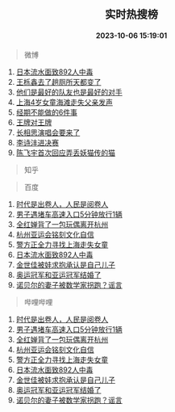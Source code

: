 <div align="center"><h2>实时热搜榜</h2><h4>2023-10-06 15:19:01</h4></div>

> 微博  

1. [日本流水面致892人中毒](https://s.weibo.com/weibo?q=%23%E6%97%A5%E6%9C%AC%E6%B5%81%E6%B0%B4%E9%9D%A2%E8%87%B4892%E4%BA%BA%E4%B8%AD%E6%AF%92%23&t=31&band_rank=1&Refer=top)<br />
2. [王栎鑫去了趟厕所天都变了](https://s.weibo.com/weibo?q=%23%E7%8E%8B%E6%A0%8E%E9%91%AB%E5%8E%BB%E4%BA%86%E8%B6%9F%E5%8E%95%E6%89%80%E5%A4%A9%E9%83%BD%E5%8F%98%E4%BA%86%23&t=31&band_rank=2&Refer=top)<br />
3. [他们是最好的队友也是最好的对手](https://s.weibo.com/weibo?q=%23%E4%BB%96%E4%BB%AC%E6%98%AF%E6%9C%80%E5%A5%BD%E7%9A%84%E9%98%9F%E5%8F%8B%E4%B9%9F%E6%98%AF%E6%9C%80%E5%A5%BD%E7%9A%84%E5%AF%B9%E6%89%8B%23&t=31&band_rank=3&Refer=top)<br />
4. [上海4岁女童海滩走失父亲发声](https://s.weibo.com/weibo?q=%23%E4%B8%8A%E6%B5%B74%E5%B2%81%E5%A5%B3%E7%AB%A5%E6%B5%B7%E6%BB%A9%E8%B5%B0%E5%A4%B1%E7%88%B6%E4%BA%B2%E5%8F%91%E5%A3%B0%23&t=31&band_rank=4&Refer=top)<br />
5. [经期不能做的6件事](https://s.weibo.com/weibo?q=%23%E7%BB%8F%E6%9C%9F%E4%B8%8D%E8%83%BD%E5%81%9A%E7%9A%846%E4%BB%B6%E4%BA%8B%23&t=31&band_rank=5&Refer=top)<br />
6. [王牌对王牌](https://s.weibo.com/weibo?q=%E7%8E%8B%E7%89%8C%E5%AF%B9%E7%8E%8B%E7%89%8C&t=31&band_rank=6&Refer=top)<br />
7. [长相思演唱会要来了](https://s.weibo.com/weibo?q=%23%E9%95%BF%E7%9B%B8%E6%80%9D%E6%BC%94%E5%94%B1%E4%BC%9A%E8%A6%81%E6%9D%A5%E4%BA%86%23&t=31&band_rank=7&Refer=top)<br />
8. [李诗沣进决赛](https://s.weibo.com/weibo?q=%E6%9D%8E%E8%AF%97%E6%B2%A3%E8%BF%9B%E5%86%B3%E8%B5%9B&t=31&band_rank=8&Refer=top)<br />
9. [陈飞宇首次回应弄丢妖猫传的猫](https://s.weibo.com/weibo?q=%23%E9%99%88%E9%A3%9E%E5%AE%87%E9%A6%96%E6%AC%A1%E5%9B%9E%E5%BA%94%E5%BC%84%E4%B8%A2%E5%A6%96%E7%8C%AB%E4%BC%A0%E7%9A%84%E7%8C%AB%23&t=31&band_rank=9&Refer=top)<br />

> 知乎  


> 百度  

1. [时代是出卷人，人民是阅卷人](https://www.baidu.com/s?wd=%E6%97%B6%E4%BB%A3%E6%98%AF%E5%87%BA%E5%8D%B7%E4%BA%BA%EF%BC%8C%E4%BA%BA%E6%B0%91%E6%98%AF%E9%98%85%E5%8D%B7%E4%BA%BA&sa=fyb_news&rsv_dl=fyb_news)<br />
2. [男子遇堵车高速入口5分钟放行1辆](https://www.baidu.com/s?wd=%E7%94%B7%E5%AD%90%E9%81%87%E5%A0%B5%E8%BD%A6%E9%AB%98%E9%80%9F%E5%85%A5%E5%8F%A35%E5%88%86%E9%92%9F%E6%94%BE%E8%A1%8C1%E8%BE%86&sa=fyb_news&rsv_dl=fyb_news)<br />
3. [全红婵背了一包玩偶离开杭州](https://www.baidu.com/s?wd=%E5%85%A8%E7%BA%A2%E5%A9%B5%E8%83%8C%E4%BA%86%E4%B8%80%E5%8C%85%E7%8E%A9%E5%81%B6%E7%A6%BB%E5%BC%80%E6%9D%AD%E5%B7%9E&sa=fyb_news&rsv_dl=fyb_news)<br />
4. [杭州亚运会铭刻文化自信](https://www.baidu.com/s?wd=%E6%9D%AD%E5%B7%9E%E4%BA%9A%E8%BF%90%E4%BC%9A%E9%93%AD%E5%88%BB%E6%96%87%E5%8C%96%E8%87%AA%E4%BF%A1&sa=fyb_news&rsv_dl=fyb_news)<br />
5. [警方正全力寻找上海走失女童](https://www.baidu.com/s?wd=%E8%AD%A6%E6%96%B9%E6%AD%A3%E5%85%A8%E5%8A%9B%E5%AF%BB%E6%89%BE%E4%B8%8A%E6%B5%B7%E8%B5%B0%E5%A4%B1%E5%A5%B3%E7%AB%A5&sa=fyb_news&rsv_dl=fyb_news)<br />
6. [日本流水面致892人中毒](https://www.baidu.com/s?wd=%E6%97%A5%E6%9C%AC%E6%B5%81%E6%B0%B4%E9%9D%A2%E8%87%B4892%E4%BA%BA%E4%B8%AD%E6%AF%92&sa=fyb_news&rsv_dl=fyb_news)<br />
7. [金世佳被娃求抱承认是自己儿子](https://www.baidu.com/s?wd=%E9%87%91%E4%B8%96%E4%BD%B3%E8%A2%AB%E5%A8%83%E6%B1%82%E6%8A%B1%E6%89%BF%E8%AE%A4%E6%98%AF%E8%87%AA%E5%B7%B1%E5%84%BF%E5%AD%90&sa=fyb_news&rsv_dl=fyb_news)<br />
8. [奥运冠军和亚运冠军结婚了](https://www.baidu.com/s?wd=%E5%A5%A5%E8%BF%90%E5%86%A0%E5%86%9B%E5%92%8C%E4%BA%9A%E8%BF%90%E5%86%A0%E5%86%9B%E7%BB%93%E5%A9%9A%E4%BA%86&sa=fyb_news&rsv_dl=fyb_news)<br />
9. [诺贝尔的妻子被数学家拐跑？谣言](https://www.baidu.com/s?wd=%E8%AF%BA%E8%B4%9D%E5%B0%94%E7%9A%84%E5%A6%BB%E5%AD%90%E8%A2%AB%E6%95%B0%E5%AD%A6%E5%AE%B6%E6%8B%90%E8%B7%91%EF%BC%9F%E8%B0%A3%E8%A8%80&sa=fyb_news&rsv_dl=fyb_news)<br />

> 哔哩哔哩  

1. [时代是出卷人，人民是阅卷人](https://www.baidu.com/s?wd=%E6%97%B6%E4%BB%A3%E6%98%AF%E5%87%BA%E5%8D%B7%E4%BA%BA%EF%BC%8C%E4%BA%BA%E6%B0%91%E6%98%AF%E9%98%85%E5%8D%B7%E4%BA%BA&sa=fyb_news&rsv_dl=fyb_news)<br />
2. [男子遇堵车高速入口5分钟放行1辆](https://www.baidu.com/s?wd=%E7%94%B7%E5%AD%90%E9%81%87%E5%A0%B5%E8%BD%A6%E9%AB%98%E9%80%9F%E5%85%A5%E5%8F%A35%E5%88%86%E9%92%9F%E6%94%BE%E8%A1%8C1%E8%BE%86&sa=fyb_news&rsv_dl=fyb_news)<br />
3. [全红婵背了一包玩偶离开杭州](https://www.baidu.com/s?wd=%E5%85%A8%E7%BA%A2%E5%A9%B5%E8%83%8C%E4%BA%86%E4%B8%80%E5%8C%85%E7%8E%A9%E5%81%B6%E7%A6%BB%E5%BC%80%E6%9D%AD%E5%B7%9E&sa=fyb_news&rsv_dl=fyb_news)<br />
4. [杭州亚运会铭刻文化自信](https://www.baidu.com/s?wd=%E6%9D%AD%E5%B7%9E%E4%BA%9A%E8%BF%90%E4%BC%9A%E9%93%AD%E5%88%BB%E6%96%87%E5%8C%96%E8%87%AA%E4%BF%A1&sa=fyb_news&rsv_dl=fyb_news)<br />
5. [警方正全力寻找上海走失女童](https://www.baidu.com/s?wd=%E8%AD%A6%E6%96%B9%E6%AD%A3%E5%85%A8%E5%8A%9B%E5%AF%BB%E6%89%BE%E4%B8%8A%E6%B5%B7%E8%B5%B0%E5%A4%B1%E5%A5%B3%E7%AB%A5&sa=fyb_news&rsv_dl=fyb_news)<br />
6. [日本流水面致892人中毒](https://www.baidu.com/s?wd=%E6%97%A5%E6%9C%AC%E6%B5%81%E6%B0%B4%E9%9D%A2%E8%87%B4892%E4%BA%BA%E4%B8%AD%E6%AF%92&sa=fyb_news&rsv_dl=fyb_news)<br />
7. [金世佳被娃求抱承认是自己儿子](https://www.baidu.com/s?wd=%E9%87%91%E4%B8%96%E4%BD%B3%E8%A2%AB%E5%A8%83%E6%B1%82%E6%8A%B1%E6%89%BF%E8%AE%A4%E6%98%AF%E8%87%AA%E5%B7%B1%E5%84%BF%E5%AD%90&sa=fyb_news&rsv_dl=fyb_news)<br />
8. [奥运冠军和亚运冠军结婚了](https://www.baidu.com/s?wd=%E5%A5%A5%E8%BF%90%E5%86%A0%E5%86%9B%E5%92%8C%E4%BA%9A%E8%BF%90%E5%86%A0%E5%86%9B%E7%BB%93%E5%A9%9A%E4%BA%86&sa=fyb_news&rsv_dl=fyb_news)<br />
9. [诺贝尔的妻子被数学家拐跑？谣言](https://www.baidu.com/s?wd=%E8%AF%BA%E8%B4%9D%E5%B0%94%E7%9A%84%E5%A6%BB%E5%AD%90%E8%A2%AB%E6%95%B0%E5%AD%A6%E5%AE%B6%E6%8B%90%E8%B7%91%EF%BC%9F%E8%B0%A3%E8%A8%80&sa=fyb_news&rsv_dl=fyb_news)<br />
